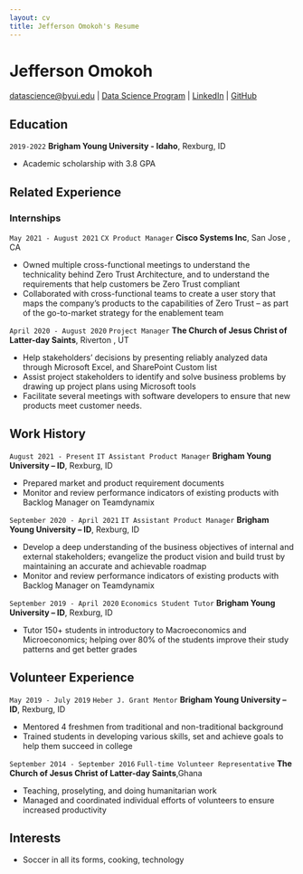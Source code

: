 ```yaml
---
layout: cv
title: Jefferson Omokoh's Resume
---
```

# Jefferson Omokoh

<div id="webaddress">
<a href="datascience@byui.edu">datascience@byui.edu</a>
| <a href="https://byuidatascience.github.io/development.html">Data Science Program</a>
| <a href="https://www.linkedin.com/groups/13537407/">LinkedIn</a>
| <a href="https://github.com/byuids-resumes">GitHub</a>
</div>

<!-- https://www.monique.tech/the-art-of-markdown -->

## Education

`2019-2022`
__Brigham Young University - Idaho__, Rexburg, ID

- Academic scholarship with 3.8 GPA

## Related Experience

### Internships

`May 2021 - August 2021`
`CX Product Manager` __Cisco Systems Inc__, San Jose , CA

- Owned multiple cross-functional meetings to understand the technicality behind Zero Trust Architecture, and to understand the requirements that help customers be Zero Trust compliant
- Collaborated with cross-functional teams to create a user story that maps the company’s products to the capabilities of Zero Trust – as part of the go-to-market strategy for the enablement team

`April 2020 - August 2020`
`Project Manager` __The Church of Jesus Christ of Latter-day Saints__, Riverton , UT

- Help stakeholders’ decisions by presenting reliably analyzed data through Microsoft Excel, and SharePoint Custom list
- Assist project stakeholders to identify and solve business problems by drawing up project plans using Microsoft tools
- Facilitate several meetings with software developers to ensure that new products meet customer needs.


## Work History

`August 2021 - Present`
`IT Assistant Product Manager` __Brigham Young University – ID__, Rexburg, ID

- Prepared market and product requirement documents
- Monitor and review performance indicators of existing products with Backlog Manager on Teamdynamix

`September 2020 - April 2021`
`IT Assistant Product Manager` __Brigham Young University – ID__, Rexburg, ID

- Develop a deep understanding of the business objectives of internal and external stakeholders; evangelize the product vision and build trust by maintaining an accurate and achievable roadmap 
- Monitor and review performance indicators of existing products with Backlog Manager on Teamdynamix

`September 2019 - April 2020`
`Economics Student Tutor` __Brigham Young University – ID__, Rexburg, ID

- Tutor 150+ students in introductory to Macroeconomics and Microeconomics; helping over 80% of the students improve their study patterns and get better grades


## Volunteer Experience

`May 2019 - July 2019`
`Heber J. Grant Mentor` __Brigham Young University – ID__, Rexburg, ID

- Mentored 4 freshmen from traditional and non-traditional background
- Trained students in developing various skills, set and achieve goals to help them succeed in college

`September 2014 - September 2016`
`Full-time Volunteer Representative` __The Church of Jesus Christ of Latter-day Saints__,Ghana

- Teaching, proselyting, and doing humanitarian work
- Managed and coordinated individual efforts of volunteers to ensure increased productivity



## Interests

- Soccer in all its forms, cooking, technology



<!-- ### Footer

Last updated: May 2013 -->


